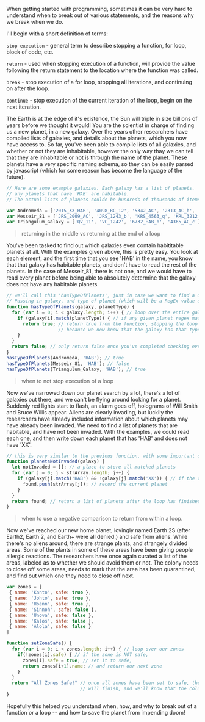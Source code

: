 When getting started with programming, sometimes it can be very hard to understand when to break out of various statements, and the reasons why we break when we do. 

I'll begin with a short definition of terms:

`stop execution` - general term to describe stopping a function, for loop, block of code, etc. 

`return` - used when stopping execution of a function, will provide the value following the return statement to the location where the function was called.

`break` - stop execution of a for loop, stopping all iterations, and continuing on after the loop.

`continue` - stop execution of the current iteration of the loop, begin on the next iteration. 

The Earth is at the edge of it's existence, the Sun will triple in size billions of years before we thought it would! You are the scientist in charge of finding us a new planet, in a new galaxy. Over the years other researchers have compiled lists of galaxies, and details about the planets, which you now have access to. So far, you've been able to compile lists of all galaxies, and whether or not they are inhabitable, however the only way thay we can tell that they are inhabitable or not is through the name of the planet. These planets have a very specific naming schema, so they can be easily parsed by javascript (which for some reason has become the language of the future).  

```javascript
// Here are some example galaxies. Each galaxy has a list of planets. 
// any planets that have 'HAB' are habitable. 
// The actual lists of planets coulde be hundreds of thousands of items.

var Andromeda = ['2015_XX_HAB', '4098_RC_12', '5342_AC', '2313_AC_b', '2013_AC', '5830_B9_HAB']
var Messeir_81 = ['JRS_2009_AC', 'JRS_1243_b', 'KRS_4563_q', 'KRL_3212', 'JRS_1423']
var Triangulum_Galaxy = ['QV_11', 'VC_1242', '6732_HAB_b', '4365_AC_c']
```

> returning in the middle vs returning at the end of a loop

You've been tasked to find out which galaxies even contain habititable planets at all. With the examples given above, this is pretty easy. You look at each element, and the first time that you see 'HAB' in the name, you know that that galaxy has habitable planets, and don't have to read the rest of the planets. In the case of Messeir_81, there is not one, and we would have to read every planet before being able to absolutely determine that the galaxy does not have any habitable planets. 

```javascript
// we'll call this 'hasTypeOfPlanets', just in case we want to find a different type of planet. 
// Passing in galaxy, and type of planet (which will be a RegEx value used to search on strings)
function hasTypeOfPlanets(galaxy, planetType) {
  for (var i = 0; i < galaxy.length; i++) { // loop over the entire galaxy
    if (galaxy[i].match(planetType)) { // if any given planet regex matches the planetType
      return true; // return true from the function, stopping the loop and function 
                   // because we now know that the galaxy has that type of planet
    }
  }
  return false; // only return false once you've completed checking every planet in the galaxy 
}
hasTypeOfPlanets(Andromeda, 'HAB'); // true
hasTypeOfPlanets(Messeir_81, 'HAB'); // false
hasTypeOfPlanets(Triangulum_Galaxy, 'HAB'); // true
```

> when to not stop execution of a loop

Now we've narrowed down our planet search by a lot, there's a lot of galaxies out there, and we can't be flying around looking for a planet. Suddenly red lights start to flash, an alarm goes off, holograms of Will Smith and Bruce Willis appear. Aliens are clearly invading, but luckily the researchers have already included information about which planets may have already been invaded. We need to find a list of planets that are habitable, and have not been invaded. With the examples, we could read each one, and then write down each planet that has 'HAB' and does not have 'XX'.

```javascript
// this is very similar to the previous function, with some important differences.
function planetsNotInvaded(galaxy) {
  let notInvaded = []; // a place to store all matched planets
  for (var j = 0; j < strArray.length; j++) {
    if (galaxy[j].match('HAB') && !galaxy[j].match('XX')) { // if the current planet is habitable, and not invaded
      found.push(strArray[j]); // record the current planet
    }
  }
  return found; // return a list of planets after the loop has finished
}
```

> when to use a negative comparison to return from within a loop.

Now we've reached our new home planet, lovingly named Earth 2S (after Earth2, Earth 2, and Earth+ were all denied.) and safe from aliens. While there's no aliens around, there are strange plants, and strangely divided areas. Some of the plants in some of these areas have been giving people allergic reactions. The researchers have once again curated a list of the areas, labeled as to whether we should avoid them or not. The colony needs to close off some areas, needs to mark that the area has been quarantined, and find out which one they need to close off next.

```javascript
var zones = [
 { name: 'Kanto', safe: true },
 { name: 'Johto', safe: true },
 { name: 'Hoenn', safe: true },
 { name: 'Sinnoh', safe: false },
 { name: 'Unova', safe: false },
 { name: 'Kalos', safe: false },
 { name: 'Alola', safe: false }
]

function setZoneSafe() {
  for (var i = 0; i < zones.length; i++) { // loop over our zones
    if(!zones[i].safe) { // if the zone is NOT safe, 
      zones[i].safe = true; // set it to safe,
      return zones[i+1].name; // and return our next zone
    }
  }
  return "All Zones Safe!" // once all zones have been set to safe, the for loop
                           // will finish, and we'll know that the colony is safe.
}
```

Hopefully this helped you understand when, how, and why to break out of a function or a loop -- and how to save the planet from impending doom!
